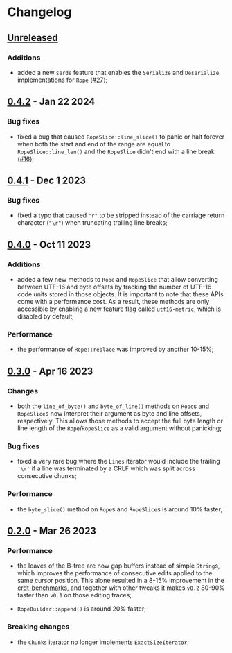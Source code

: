 # Changelog

## [Unreleased]

### Additions

- added a new `serde` feature that enables the `Serialize` and `Deserialize`
  implementations for `Rope` ([#27](https://github.com/nomad/crop/pull/27));

## [0.4.2] - Jan 22 2024

### Bug fixes

- fixed a bug that caused `RopeSlice::line_slice()` to panic or halt forever
  when both the start and end of the range are equal to `RopeSlice::line_len()`
  and the `RopeSlice` didn't end with a line break
  ([#16](https://github.com/nomad/crop/issues/16));

## [0.4.1] - Dec 1 2023

### Bug fixes

- fixed a typo that caused `"r"` to be stripped instead of the carriage return
  character (`"\r"`) when truncating trailing line breaks;

## [0.4.0] - Oct 11 2023

### Additions

- added a few new methods to `Rope` and `RopeSlice` that allow converting
  between UTF-16 and byte offsets by tracking the number of UTF-16 code units
  stored in those objects. It is important to note that these APIs come with a
  performance cost. As a result, these methods are only accessible by enabling
  a new feature flag called `utf16-metric`, which is disabled by default;

### Performance

- the performance of `Rope::replace` was improved by another 10-15%;

## [0.3.0] - Apr 16 2023

### Changes

- both the `line_of_byte()` and `byte_of_line()` methods on `Rope`s and
  `RopeSlice`s now interpret their argument as byte and line offsets,
  respectively. This allows those methods to accept the full byte length or
  line length of the `Rope`/`RopeSlice` as a valid argument without panicking;

### Bug fixes

- fixed a very rare bug where the `Lines` iterator would include the trailing
  `'\r'` if a line was terminated by a CRLF which was split across consecutive
  chunks;

### Performance

- the `byte_slice()` method on `Rope`s and `RopeSlice`s is around 10% faster;


## [0.2.0] - Mar 26 2023

### Performance

- the leaves of the B-tree are now gap buffers instead of simple `String`s,
  which improves the performance of consecutive edits applied to the same
  cursor position. This alone resulted in a 8-15% improvement in the
  [crdt-benchmarks](https://github.com/josephg/crdt-benchmarks), and together
  with other tweaks it makes `v0.2` 80-90% faster than `v0.1` on those editing
  traces;

- `RopeBuilder::append()` is around 20% faster;

### Breaking changes

- the `Chunks` iterator no longer implements `ExactSizeIterator`;

[Unreleased]: https://github.com/nomad/crop/compare/v0.4.2...HEAD
[0.4.2]: https://github.com/nomad/crop/compare/v0.4.1...v0.4.2
[0.4.1]: https://github.com/nomad/crop/compare/v0.4.0...v0.4.1
[0.4.0]: https://github.com/nomad/crop/compare/v0.3.0...v0.4.0
[0.3.0]: https://github.com/nomad/crop/compare/v0.2.0...v0.3.0
[0.2.0]: https://github.com/nomad/crop/compare/v0.1.0...v0.2.0
